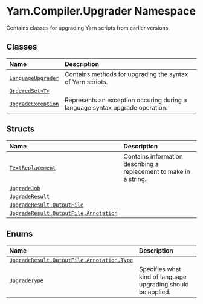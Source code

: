 <!-- This file was generated by a tool. Do not edit this file by hand. -->

# Yarn.Compiler.Upgrader Namespace
Contains classes for upgrading Yarn scripts from earlier versions.  
## Classes
|Name|Description|
|:---|:---|
|[`LanguageUpgrader`](/api/csharp/yarn.compiler.upgrader/languageupgrader.md)| Contains methods for upgrading the syntax of Yarn scripts. |
|[`OrderedSet<T>`](/api/csharp/yarn.compiler.upgrader/orderedset-1.md)||
|[`UpgradeException`](/api/csharp/yarn.compiler.upgrader/upgradeexception.md)| Represents an exception occuring during a language syntax upgrade operation. |
## Structs
|Name|Description|
|:---|:---|
|[`TextReplacement`](/api/csharp/yarn.compiler.upgrader/textreplacement.md)| Contains information describing a replacement to make in a string. |
|[`UpgradeJob`](/api/csharp/yarn.compiler.upgrader/upgradejob.md)||
|[`UpgradeResult`](/api/csharp/yarn.compiler.upgrader/upgraderesult.md)||
|[`UpgradeResult.OutputFile`](/api/csharp/yarn.compiler.upgrader/upgraderesult.outputfile.md)||
|[`UpgradeResult.OutputFile.Annotation`](/api/csharp/yarn.compiler.upgrader/upgraderesult.outputfile.annotation.md)||
## Enums
|Name|Description|
|:---|:---|
|[`UpgradeResult.OutputFile.Annotation.Type`](/api/csharp/yarn.compiler.upgrader/upgraderesult.outputfile.annotation.type.md)||
|[`UpgradeType`](/api/csharp/yarn.compiler.upgrader/upgradetype.md)| Specifies what kind of language upgrading should be applied. |
